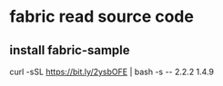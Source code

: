 # fabric read source code 
## install fabric-sample 
curl -sSL https://bit.ly/2ysbOFE | bash -s -- 2.2.2 1.4.9
